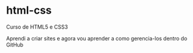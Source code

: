 # html-css
 Curso de HTML5 e CSS3

 Aprendi a criar sites e agora vou aprender a como gerencia-los dentro do GitHub


<a href= "https://gianluccachagas.github.io/html-css/exercicios/ex011/index.html">
